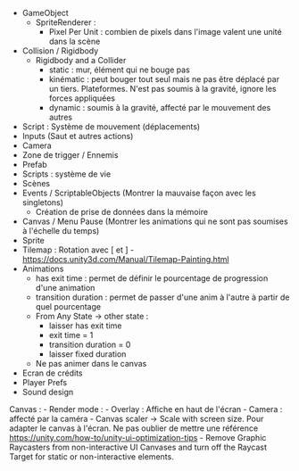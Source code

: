 - GameObject
    - SpriteRenderer :
        - Pixel Per Unit : combien de pixels dans l'image valent une unité dans la scène
- Collision / Rigidbody
    - Rigidbody and a Collider
        - static : mur, élément qui ne bouge pas
        - kinématic : peut bouger tout seul mais ne pas être déplacé par un tiers. Plateformes. N'est pas soumis à la gravité, ignore les forces appliquées
        - dynamic : soumis à la gravité, affecté par le mouvement des autres
- Script : Système de mouvement (déplacements)
- Inputs (Saut et autres actions)
- Camera
- Zone de trigger / Ennemis
- Prefab
- Scripts : système de vie
- Scènes 
- Events / ScriptableObjects (Montrer la mauvaise façon avec les singletons)
    - Création de prise de données dans la mémoire
- Canvas / Menu Pause (Montrer les animations qui ne sont pas soumises à l'échelle du temps)
- Sprite
- Tilemap : Rotation avec [ et ] - https://docs.unity3d.com/Manual/Tilemap-Painting.html
- Animations
    - has exit time : permet de définir le pourcentage de progression d'une animation
    - transition duration : permet de passer d'une anim à l'autre à partir de quel pourcentage
    - From Any State -> other state :
        - laisser has exit time
        - exit time = 1
        - transition duration = 0
        - laisser fixed duration
    - Ne pas animer dans le canvas
- Ecran de crédits
- Player Prefs
- Sound design

Canvas :
    - Render mode :
        - Overlay : Affiche en haut de l'écran
        - Camera : affecté par la caméra
    - Canvas scaler -> Scale with screen size. Pour adapter le canvas à l'écran. Ne pas oublier de mettre une référence
    https://unity.com/how-to/unity-ui-optimization-tips
    - Remove Graphic Raycasters from non-interactive UI Canvases and turn off the Raycast Target for static or non-interactive elements.
